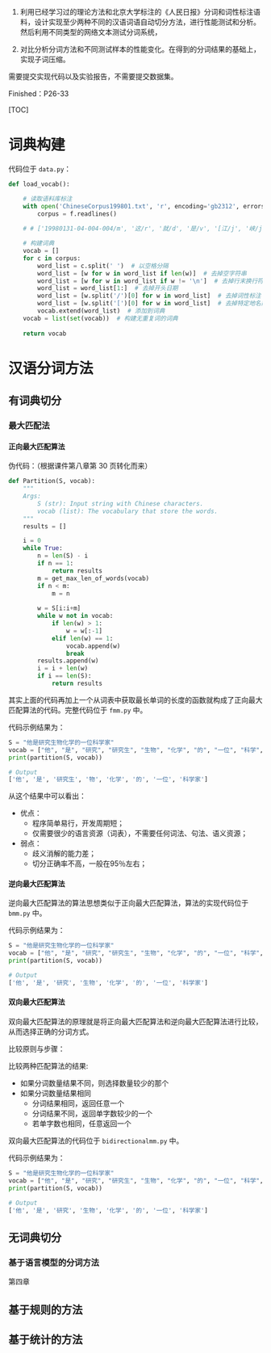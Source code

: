 1. 利用已经学习过的理论方法和北京大学标注的《人民日报》分词和词性标注语料，设计实现至少两种不同的汉语词语自动切分方法，进行性能测试和分析。然后利用不同类型的网络文本测试分词系统，

2. 对比分析分词方法和不同测试样本的性能变化。在得到的分词结果的基础上，实现子词压缩。

需要提交实现代码以及实验报告，不需要提交数据集。

Finished：P26-33

[TOC]

# 词典构建

代码位于 `data.py`：

```python
def load_vocab():

    # 读取语料库标注
    with open('ChineseCorpus199801.txt', 'r', encoding='gb2312', errors='ignore') as f:
        corpus = f.readlines()
    
    # # ['19980131-04-004-004/m', '这/r', '就/d', '是/v', '[江/j', '峡/j', '大道/n]ns', '。/w'] 64

    # 构建词典
    vocab = []
    for c in corpus:
        word_list = c.split(' ')  # 以空格分隔
        word_list = [w for w in word_list if len(w)]  # 去掉空字符串
        word_list = [w for w in word_list if w != '\n']  # 去掉行末换行符
        word_list = word_list[1:]  # 去掉开头日期
        word_list = [w.split('/')[0] for w in word_list]  # 去掉词性标注
        word_list = [w.split('[')[0] for w in word_list]  # 去掉特定地名前的大括号
        vocab.extend(word_list)  # 添加到词典
    vocab = list(set(vocab))  # 构建无重复词的词典
    
    return vocab
```

# 汉语分词方法

## 有词典切分

### 最大匹配法

#### 正向最大匹配算法

伪代码：（根据课件第八章第 30 页转化而来）

```python
def Partition(S, vocab):
    """
    Args:
        S (str): Input string with Chinese characters.
        vocab (list): The vocabulary that store the words.
    """
    results = []

    i = 0
    while True:
        n = len(S) - i
        if n == 1:
            return results
        m = get_max_len_of_words(vocab)
        if n < m:
            m = n
        
        w = S[i:i+m]
        while w not in vocab:
            if len(w) > 1:
                w = w[:-1]
            elif len(w) == 1:
                vocab.append(w)
                break
        results.append(w)
        i = i + len(w)
        if i == len(S):
            return results
```

其实上面的代码再加上一个从词表中获取最长单词的长度的函数就构成了正向最大匹配算法的代码。完整代码位于 `fmm.py` 中。

代码示例结果为：

```python
S = "他是研究生物化学的一位科学家"
vocab = ["他", "是", "研究", "研究生", "生物", "化学", "的", "一位", "科学", "科学家"]
print(partition(S, vocab))

# Output
['他', '是', '研究生', '物', '化学', '的', '一位', '科学家']
```

从这个结果中可以看出：
- 优点：
    - 程序简单易行，开发周期短；
    - 仅需要很少的语言资源（词表），不需要任何词法、句法、语义资源；
- 弱点：
    - 歧义消解的能力差；
    - 切分正确率不高，一般在95％左右；

#### 逆向最大匹配算法

逆向最大匹配算法的算法思想类似于正向最大匹配算法，算法的实现代码位于 `bmm.py` 中。

代码示例结果为：

```python
S = "他是研究生物化学的一位科学家"
vocab = ["他", "是", "研究", "研究生", "生物", "化学", "的", "一位", "科学", "科学家"]
print(partition(S, vocab))

# Output
['他', '是', '研究', '生物', '化学', '的', '一位', '科学家']
```

#### 双向最大匹配算法

双向最大匹配算法的原理就是将正向最大匹配算法和逆向最大匹配算法进行比较，从而选择正确的分词方式。

比较原则与步骤：

比较两种匹配算法的结果:

- 如果分词数量结果不同，则选择数量较少的那个
- 如果分词数量结果相同
    - 分词结果相同，返回任意一个
    - 分词结果不同，返回单字数较少的一个
    - 若单字数也相同，任意返回一个

双向最大匹配算法的代码位于 `bidirectionalmm.py` 中。

代码示例结果为：

```python
S = "他是研究生物化学的一位科学家"
vocab = ["他", "是", "研究", "研究生", "生物", "化学", "的", "一位", "科学", "科学家"]
print(partition(S, vocab))

# Output
['他', '是', '研究', '生物', '化学', '的', '一位', '科学家']
```

## 无词典切分

### 基于语言模型的分词方法

第四章

## 基于规则的方法

## 基于统计的方法

